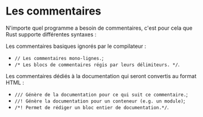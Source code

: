 # Les commentaires

N'importe quel programme a besoin de commentaires, c'est pour cela que Rust supporte différentes syntaxes :

Les commentaires basiques ignorés par le compilateur :

*  `// Les commentaires mono-lignes.`;
*  `/* Les blocs de commentaires régis par leurs délimiteurs. */`.

Les commentaires dédiés à la documentation qui seront convertis au format HTML :

*  `/// Génère de la documentation pour ce qui suit ce commentaire.`;
*  `//! Génère la documentation pour un conteneur (e.g. un module)`;
*  `/*! Permet de rédiger un bloc entier de documentation.*/`.
